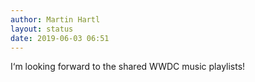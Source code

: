 ```yaml
---
author: Martin Hartl
layout: status
date: 2019-06-03 06:51
---
```

I‘m looking forward to the shared WWDC music playlists!